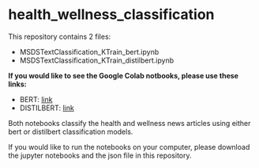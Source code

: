 # health_wellness_classification

This repository contains 2 files:
- MSDSTextClassification_KTrain_bert.ipynb
- MSDSTextClassification_KTrain_distilbert.ipynb

**If you would like to see the Google Colab notbooks, please use these links:**
- BERT: [link](https://drive.google.com/file/d/1mnzxZQqxiCAY6EWVAdjYyRdffBraG7rM/view?usp=sharing)
- DISTILBERT: [link](https://drive.google.com/file/d/1f6o8o6afKyv3Ac36gRj_2eXPLrwl5KRy/view?usp=sharing)

Both notebooks classify the health and wellness news articles using either bert or distilbert classification models.

If you would like to run the notebooks on your computer, please download the jupyter notebooks and the json file in this repository.
